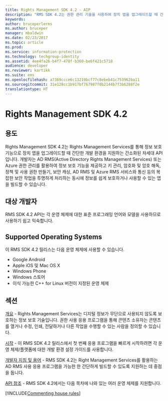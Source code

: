 ```yaml
---
title: Rights Management SDK 4.2 - AIP
description: "RMS SDK 4.2는 권한 관리 기술을 사용하여 장치 앱을 업그레이드할 때 간단한 개발 환경을 지원하는 간소화된 차세대 API입니다."
keywords: 
author: bruceperlerms
ms.author: bruceper
manager: mbaldwin
ms.date: 02/23/2017
ms.topic: article
ms.prod: 
ms.service: information-protection
ms.technology: techgroup-identity
ms.assetid: 4ee4fa26-b4f7-478f-b360-be6f421c5718
audience: developer
ms.reviewer: kartikk
ms.suite: ems
ms.openlocfilehash: a7369ccce6c13219bcf77c8ebeb41c753962ba11
ms.sourcegitcommit: 31e128cc1b917bf767987f0b2144b7f3b6288f2e
translationtype: HT
---
```

# <a name="rights-management-sdk-42"></a>Rights Management SDK 4.2

## <a name="purpose"></a>용도

Rights Management SDK 4.2는 Rights Management Services를 통해 정보 보호 기능으로 장치 앱을 업그레이드할 때 간단한 개발 환경을 지원하는 간소화된 차세대 API입니다. 개발자는 AD RMS(Active Directory Rights Management Services) 또는 Azure 권한 관리를 활용하여 정보 보호 기능을 제공하고 키 관리, 암호화 및 암호 해독, 정책 및 사용 권한 만들기, 보안 캐싱, AD RMS 및 Azure RMS 서비스와 통신 등의 복잡한 보안 작업을 투명하게 처리하는 동시에 정보를 쉽게 보호하거나 사용할 수 있는 앱을 빌드할 수 있습니다.

## <a name="developer-audience"></a>대상 개발자

RMS SDK 4.2 API는 각 운영 체제에 대한 표준 프로그래밍 언어와 모델을 사용하므로 사용하기 쉽고 익숙합니다.

## <a name="supported-operating-systems"></a>Supported Operating Systems

이 RMS SDK 4.2 릴리스는 다음 운영 체제에 사용할 수 있습니다.

- Google Android
- Apple iOS 및 Mac OS X
- Windows Phone
- Windows 스토어
- 이식 가능한 C++ for Linux 버전이 지정된 운영 체제

## <a name="sections"></a>섹션

[개요](overview.md) - Rights Management Services는 디지털 정보가 무단으로 사용되지 않도록 보호하는 정보 보호 기술입니다. 권한 사용 응용 프로그램을 통해 콘텐츠 소유자는 콘텐츠를 열거나 수정, 인쇄, 전달하거나 다른 작업을 수행할 수 있는 사람을 정의할 수 있습니다.

[시작](get-started.md) - 이 RMS SDK 4.2 릴리스에서 첫 번째 응용 프로그램을 빠르게 시작하려면 각 운영 체제/플랫폼에 대한 개발 환경 설정 가이드를 사용합니다.

[개발자 지침 및 용어](core-concepts.md) - RMS SDK 4.2는 Right Management Services를 활용하는 AD RMS 사용 응용 프로그램을 가능한 한 간단하게 빌드할 수 있도록 지원하는 데 중점을 둡니다.

[API 참조](api-reference-4-2.md) - RMS SDK 4.2에서는 다음 목차에 나와 있는 여러 운영 체제를 지원합니다.

[!INCLUDE[Commenting house rules](../includes/houserules.md)]